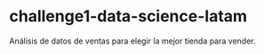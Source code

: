 # challenge1-data-science-latam
Análisis de datos de ventas para elegir la mejor tienda para vender.
